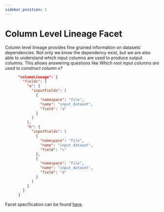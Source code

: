 ```yaml
---
sidebar_position: 2
---
```


# Column Level Lineage Facet

Column level lineage provides fine grained information on datasets' dependencies. Not only we know the dependency exist, but we are also able to understand which input columns are used to produce output columns. This allows answering questions like *Which root input columns are used to construct column x?* 


```json
      "columnLineage": {
        "fields": {
          "a": {
            "inputFields": [
              {
                "namespace": "file",
                "name": "input_dataset",
                "field": "a"
              }
            ]
          },
          "b": {
            "inputFields": [
              {
                "namespace": "file",
                "name": "input_dataset",
                "field": "c"
              },
              {
                "namespace": "file",
                "name": "input_dataset",
                "field": "d"
              }
            ]
          }
        }
      }
```

Facet specification can be found [here](https://github.com/OpenLineage/OpenLineage/blob/main/spec/facets/ColumnLineageDatasetFacet.json).